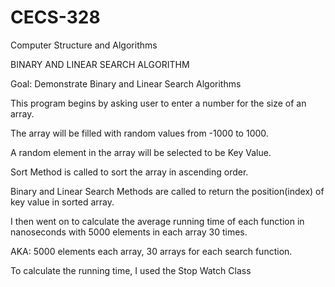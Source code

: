# CECS-328
Computer Structure and Algorithms

BINARY AND LINEAR SEARCH ALGORITHM

Goal: Demonstrate Binary and Linear Search Algorithms

This program begins by asking user to enter a number for the size of an array.

The array will be filled with random values from -1000 to 1000.

A random element in the array will be selected to be Key Value.

Sort Method is called to sort the array in ascending order.

Binary and Linear Search Methods are called to return the position(index) of key value in sorted array.



I then went on to calculate the average running time of each function in nanoseconds with 5000 elements in each array 30 times.

AKA: 5000 elements each array, 30 arrays for each search function.

To calculate the running time, I used the Stop Watch Class

